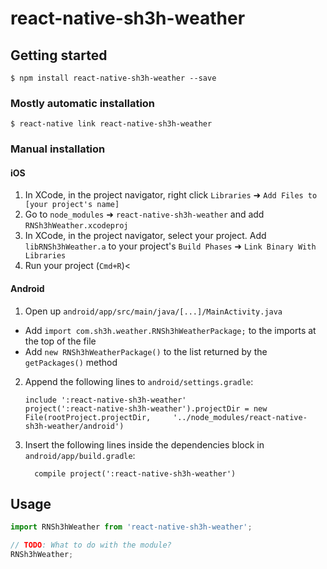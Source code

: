 
# react-native-sh3h-weather

## Getting started

`$ npm install react-native-sh3h-weather --save`

### Mostly automatic installation

`$ react-native link react-native-sh3h-weather`

### Manual installation


#### iOS

1. In XCode, in the project navigator, right click `Libraries` ➜ `Add Files to [your project's name]`
2. Go to `node_modules` ➜ `react-native-sh3h-weather` and add `RNSh3hWeather.xcodeproj`
3. In XCode, in the project navigator, select your project. Add `libRNSh3hWeather.a` to your project's `Build Phases` ➜ `Link Binary With Libraries`
4. Run your project (`Cmd+R`)<

#### Android

1. Open up `android/app/src/main/java/[...]/MainActivity.java`
  - Add `import com.sh3h.weather.RNSh3hWeatherPackage;` to the imports at the top of the file
  - Add `new RNSh3hWeatherPackage()` to the list returned by the `getPackages()` method
2. Append the following lines to `android/settings.gradle`:
  	```
  	include ':react-native-sh3h-weather'
  	project(':react-native-sh3h-weather').projectDir = new File(rootProject.projectDir, 	'../node_modules/react-native-sh3h-weather/android')
  	```
3. Insert the following lines inside the dependencies block in `android/app/build.gradle`:
  	```
      compile project(':react-native-sh3h-weather')
  	```


## Usage
```javascript
import RNSh3hWeather from 'react-native-sh3h-weather';

// TODO: What to do with the module?
RNSh3hWeather;
```
  